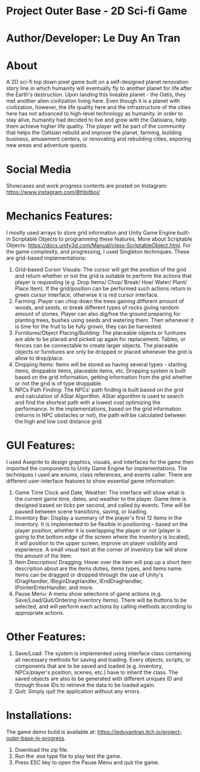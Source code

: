 # Project Outer Base - 2D Sci-fi Game
# Author/Developer: Le Duy An Tran
# About
A 2D sci-fi top down pixel game built on a self-designed planet renovation story line in which humanity will eventually fly to another planet for life after the Earth's destruction. Upon landing this liveable planet - the Oatis, they met another alien civilization living here. Even though it is a planet with civilization, however, the life quality here and the infrastructure of the cities here has not advanced to high-level technology as humanity. In order to stay alive, humanity had decided to live  and grow with the Oatisians, help them achieve higher life quality. The player will be part of the community that helps the Oatisian rebuild and improve the planet, farming, building business, amusement centers, or renovating and rebuilding cities, exporing new areas and adventure quests.
# Social Media
Showcases and work progress contents are posted on Instagram: https://www.instagram.com/8thbitboi/ 
# Mechanics Features:
I mostly used arrays to store grid information and Unity Game Engine built-in Scriptable Objects to programming these features. More about Scriptable Objects: https://docs.unity3d.com/Manual/class-ScriptableObject.html. For the game complexity, and progressing, I used Singleton techniques. These are grid-based implementations: 
1. Grid-based Cursor Visuals: The cursor will get the position of the grid and return whether or not the grid is suitable to perform the actions that player is requesting (e.g. Drop Items/ Chop/ Break/ Hoe/ Water/ Plant/ Place Item). If the grid/position can be performed such actions return in green cursor interface, otherwise it is red cursor interface.
2. Farming: Player can chop down the trees gaining different amount of woods, and seeds, or break different types of rocks giving random amount of stones. Player can also dig/hoe the ground preparing for planting trees, bushes using seeds and watering them. Then whenever it is time for the fruit to be fully grown, they can be harvested.
3. Furnitures/Object Placing/Building: The placeable objects or funitures are able to be placed and picked up again for replacement. Tables, or fences can be connectable to create larger objects. The placeable objects or furnitures are only be dropped or placed whenever the grid is allow to drop/place. 
4. Dropping Items: Items will be stored as having several types - starting items, droppable items, placeable items, etc. Dropping system is built based on the grid information, getting information from the grid whether or not the grid is of type droppable. 
5. NPCs Path Finding: The NPCs' path finding is built based on the grid and calculation of AStar Algorithm. AStar algorithm is used to search and find the shortest path with a lowest cost optimizing the performance. In the implementations, based on the grid information (returns in NPC obstacles or not), the path will be calculated between the high and low cost distance grid. 
# GUI Features:
I used Aseprite to design graphics, visuals, and interfaces for the game then imported the components to Unity Game Engine for implementations. The techniques I used are enums, class references, and events caller. There are different user-interface features to show essential game information:
1. Game Time Clock and Date, Weather: The interface will show what is the current game time, dates, and weather to the player. Game time is designed based on ticks per second, and called by events. Time will be paused between scene transitions, saving, or loading.
2. Inventory Bar: Display a summary of the player's first 12 items in the inventory. It is implemented to be flexible in positioning - based on the player position, whether it is overlapping the player or not (player is going to the bottom edge of the screen where the inventory is located), it will position to the upper screen, improve on player visibility and experience. A small visual text at the corner of inventory bar will show the amount of the item. 
3. Item Description/ Dragging: Hover over the item will pop up a short item description about are the items duties, items types, and items name. Items can be dragged or dropped through the use of Unity's IDragHandler, IBeginDragHandler, IEndDragHandler, IPointerEnterHandler, and more.
4. Pause Menu: A menu show selections of game actions (e.g. Save/Load/Quit/Ordering Inventory Items). There will be buttons to be selected, and will perform each actions by calling methods according to appropriate actions.
# Other Features:
1. Save/Load: The system is implemented using interface class containing all necessary methods for saving and loading. Every objects, scripts, or components that are to be saved and loaded (e.g. inventory, NPCs/player's position, scenes, etc.) have to inherit the class. The saved objects are also to be generated with different uniques ID and through those IDs to retrieve the data to be loaded again. 
2. Quit: Simply quit the application without any errors.
# Installations:
The game demo build is available at: https://leduyantran.itch.io/project-outer-base-in-progress.
1. Download the zip file.
2. Run the .exe type file to play test the game.
3. Press ESC key to open the Pause Menu and quit the game.
